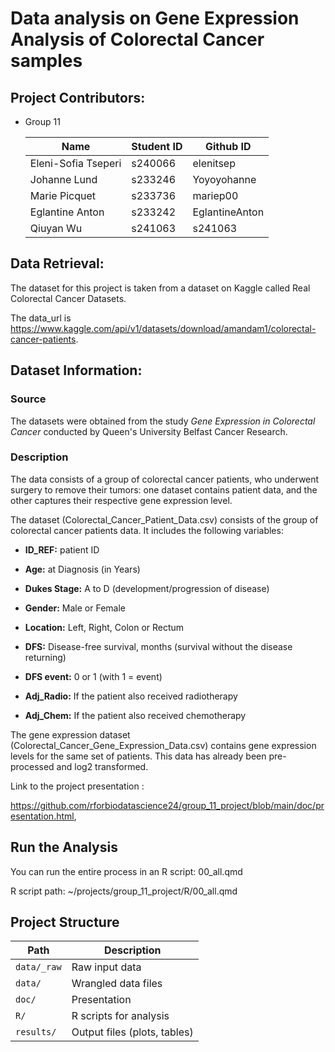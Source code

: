 # Data analysis on Gene Expression Analysis of Colorectal Cancer samples

## Project Contributors:

-   Group 11

    | Name                | Student ID | Github ID      |
    |---------------------|------------|----------------|
    | Eleni-Sofia Tseperi | s240066    | elenitsep      |
    | Johanne Lund        | s233246    | Yoyoyohanne    |
    | Marie Picquet       | s233736    | mariep00       |
    | Eglantine Anton     | s233242    | EglantineAnton |
    | Qiuyan Wu           | s241063    | s241063        |

## Data Retrieval:

The dataset for this project is taken from a dataset on Kaggle called Real Colorectal Cancer Datasets.

The data_url is <https://www.kaggle.com/api/v1/datasets/download/amandam1/colorectal-cancer-patients>.

## Dataset Information:

### Source

The datasets were obtained from the study *Gene Expression in Colorectal Cancer* conducted by Queen's University Belfast Cancer Research.

### Description

The data consists of a group of colorectal cancer patients, who underwent surgery to remove their tumors: one dataset contains patient data, and the other captures their respective gene expression level.

The dataset (Colorectal_Cancer_Patient_Data.csv) consists of the group of colorectal cancer patients data. It includes the following variables:

-   **ID_REF:** patient ID

-   **Age:** at Diagnosis (in Years)

-   **Dukes Stage:** A to D (development/progression of disease)

-   **Gender:** Male or Female

-   **Location:** Left, Right, Colon or Rectum

-   **DFS:** Disease-free survival, months (survival without the disease returning)

-   **DFS event:** 0 or 1 (with 1 = event)

-   **Adj_Radio:** If the patient also received radiotherapy

-   **Adj_Chem:** If the patient also received chemotherapy

The gene expression dataset (Colorectal_Cancer_Gene_Expression_Data.csv) contains gene expression levels for the same set of patients. This data has already been pre-processed and log2 transformed.

Link to the project presentation :

<https://github.com/rforbiodatascience24/group_11_project/blob/main/doc/presentation.html>,

## Run the Analysis

You can run the entire process in an R script: 00_all.qmd

R script path: \~/projects/group_11_project/R/00_all.qmd

## Project Structure

| Path        | Description                  |
|-------------|------------------------------|
| `data/_raw` | Raw input data               |
| `data/`     | Wrangled data files          |
| `doc/`      | Presentation                 |
| `R/`        | R scripts for analysis       |
| `results/`  | Output files (plots, tables) |
